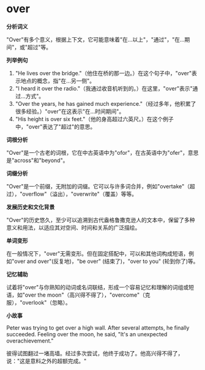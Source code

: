 # over

**分析词义**

  

"Over"有多个意义，根据上下文，它可能意味着"在...以上"，"通过"，"在...期间"，或"超过"等。

  

**列举例句**

  

1.  "He lives over the bridge."（他住在桥的那一边。）在这个句子中，"over"表示地点的概念，指"在...另一侧"。
2.  "I heard it over the radio."（我通过收音机听到的。）在这里，"over"表示"通过...方式"。
3.  "Over the years, he has gained much experience."（经过多年，他积累了很多经验。）"over"在这表示"在...时间期间"。
4.  "His height is over six feet."（他的身高超过六英尺。）在这个例子中，"over"表达了"超过"的意思。

  

**词根分析**

  

"Over"是一个古老的词根，它在中古英语中为"ofor"，在古英语中为"ofer"，意思是"across"和"beyond"。

  

**词缀分析**

  

"Over"是一个前缀，无附加的词缀。它可以与许多词合并，例如"overtake"（超过），"overflow"（溢出），"overwrite"（覆盖）等等。

  

**发展历史和文化背景**

  

"Over"的历史悠久，至少可以追溯到古代盎格鲁撒克逊人的文本中，保留了多种意义和用法，以适应其对空间、时间和关系的广泛描绘。

  

**单词变形**

  

在一般情况下，"over"无需变形。但在固定搭配中，可以和其他词构成短语，例如"over and over"(反复地)，"be over" (结束了)，"over to you" (轮到你了)等。

  

**记忆辅助**

  

试着将"over"与你熟知的动词或名词联结，形成一个容易记忆和理解的词组或短语，如"over the moon"（高兴得不得了），"overcome"（克服），"overlook"（忽略）。

  

**小故事**

  

Peter was trying to get over a high wall. After several attempts, he finally succeeded. Feeling over the moon, he said, "It's an unexpected overachievement."

  

彼得试图翻过一堵高墙。经过多次尝试，他终于成功了。他高兴得不得了，说："这是意料之外的超额完成。"
